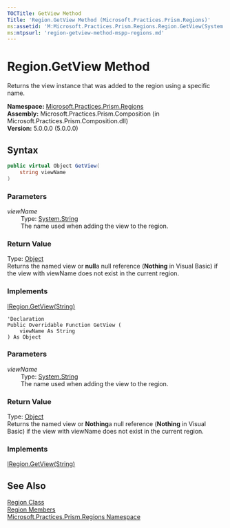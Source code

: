 ```yaml
---
TOCTitle: GetView Method
Title: 'Region.GetView Method (Microsoft.Practices.Prism.Regions)'
ms:assetid: 'M:Microsoft.Practices.Prism.Regions.Region.GetView(System.String)'
ms:mtpsurl: 'region-getview-method-mspp-regions.md'
---
```


# Region.GetView Method

Returns the view instance that was added to the region using a specific name.

**Namespace:** [Microsoft.Practices.Prism.Regions](/patterns-practices/reference/mspp-regions-namespace)  
**Assembly:** Microsoft.Practices.Prism.Composition (in Microsoft.Practices.Prism.Composition.dll)  
**Version:** 5.0.0.0 (5.0.0.0)

## Syntax
```C#
public virtual Object GetView(
	string viewName
)
```

### Parameters

*viewName*  
&nbsp;&nbsp;&nbsp;&nbsp;&nbsp;&nbsp;&nbsp;&nbsp;Type: [System.String](http://msdn.microsoft.com/en-us/library/s1wwdcbf)  
&nbsp;&nbsp;&nbsp;&nbsp;&nbsp;&nbsp;&nbsp;&nbsp;The name used when adding the view to the region.

### Return Value

Type: [Object](http://msdn.microsoft.com/en-us/library/e5kfa45b)   
Returns the named view or **null**a null reference (**Nothing** in Visual Basic) if the view with viewName does not exist in the current region.

### Implements

[IRegion.GetView(String)](/patterns-practices/reference/iregion-getview-method-mspp-regions)

```VB
'Declaration
Public Overridable Function GetView ( 
	viewName As String
) As Object
```

### Parameters

*viewName*  
&nbsp;&nbsp;&nbsp;&nbsp;&nbsp;&nbsp;&nbsp;&nbsp;Type: [System.String](http://msdn.microsoft.com/en-us/library/s1wwdcbf)  
&nbsp;&nbsp;&nbsp;&nbsp;&nbsp;&nbsp;&nbsp;&nbsp;The name used when adding the view to the region.

### Return Value

Type: [Object](http://msdn.microsoft.com/en-us/library/e5kfa45b)   
Returns the named view or **Nothing**a null reference (**Nothing** in Visual Basic) if the view with viewName does not exist in the current region.

### Implements

[IRegion.GetView(String)](/patterns-practices/reference/iregion-getview-method-mspp-regions)

## See Also

[Region Class](/patterns-practices/reference/region-class-mspp-regions)  
[Region Members](/patterns-practices/reference/region-members-mspp-regions)  
[Microsoft.Practices.Prism.Regions Namespace](/patterns-practices/reference/mspp-regions-namespace)